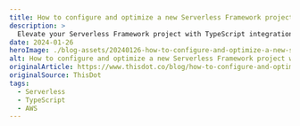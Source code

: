 ```yaml
---
title: How to configure and optimize a new Serverless Framework project with TypeScript
description: >
  Elevate your Serverless Framework project with TypeScript integration. Learn to configure TypeScript, enable offline mode, and optimize deployments to AWS with tips on AWS profiles, function packaging, memory settings, and more....
date: 2024-01-26
heroImage: ./blog-assets/20240126-how-to-configure-and-optimize-a-new-serverless-framework-project-with.webp
alt: How to configure and optimize a new Serverless Framework project with TypeScript
originalArticle: https://www.thisdot.co/blog/how-to-configure-and-optimize-a-new-serverless-framework-project-with
originalSource: ThisDot
tags:
  - Serverless
  - TypeScript
  - AWS
---
```

